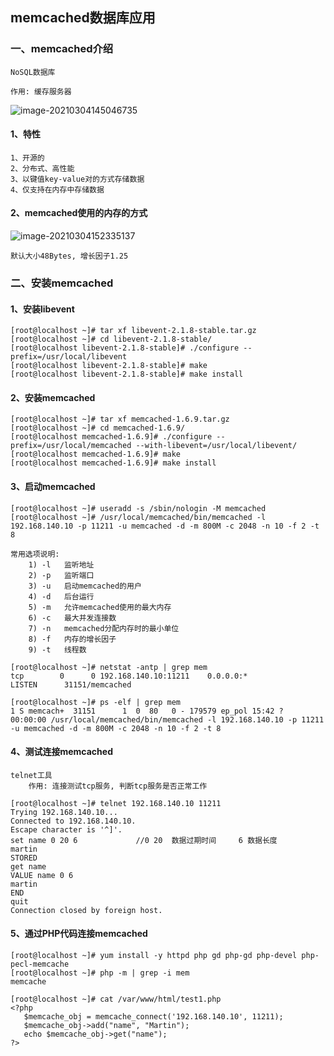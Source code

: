 ## memcached数据库应用

### 一、memcached介绍

```
NoSQL数据库

作用: 缓存服务器
```

![image-20210304145046735](C:\Users\admin\AppData\Roaming\Typora\typora-user-images\image-20210304145046735.png)

#### 1、特性

```
1、开源的
2、分布式、高性能
3、以键值key-value对的方式存储数据  
4、仅支持在内存中存储数据  
```

#### 2、memcached使用的内存的方式

![image-20210304152335137](C:\Users\admin\AppData\Roaming\Typora\typora-user-images\image-20210304152335137.png)

```
默认大小48Bytes, 增长因子1.25
```





### 二、安装memcached

#### 1、安装libevent

```
[root@localhost ~]# tar xf libevent-2.1.8-stable.tar.gz 
[root@localhost ~]# cd libevent-2.1.8-stable/
[root@localhost libevent-2.1.8-stable]# ./configure --prefix=/usr/local/libevent 
[root@localhost libevent-2.1.8-stable]# make 
[root@localhost libevent-2.1.8-stable]# make install 

```



#### 2、安装memcached

```
[root@localhost ~]# tar xf memcached-1.6.9.tar.gz 
[root@localhost ~]# cd memcached-1.6.9/
[root@localhost memcached-1.6.9]# ./configure --prefix=/usr/local/memcached --with-libevent=/usr/local/libevent/
[root@localhost memcached-1.6.9]# make 
[root@localhost memcached-1.6.9]# make install 

```



#### 3、启动memcached

```
[root@localhost ~]# useradd -s /sbin/nologin -M memcached
[root@localhost ~]# /usr/local/memcached/bin/memcached -l 192.168.140.10 -p 11211 -u memcached -d -m 800M -c 2048 -n 10 -f 2 -t 8 

常用选项说明:
	1) -l   监听地址
	2) -p	监听端口
	3) -u	启动memcached的用户
	4) -d	后台运行
	5) -m	允许memcached使用的最大内存
	6) -c	最大并发连接数
	7) -n	memcached分配内存时的最小单位 
	8) -f	内存的增长因子 
	9) -t	线程数

[root@localhost ~]# netstat -antp | grep mem
tcp        0      0 192.168.140.10:11211    0.0.0.0:*               LISTEN      31151/memcached     

[root@localhost ~]# ps -elf | grep mem
1 S memcach+  31151      1  0  80   0 - 179579 ep_pol 15:42 ?       00:00:00 /usr/local/memcached/bin/memcached -l 192.168.140.10 -p 11211 -u memcached -d -m 800M -c 2048 -n 10 -f 2 -t 8

```



#### 4、测试连接memcached

```
telnet工具
	作用: 连接测试tcp服务, 判断tcp服务是否正常工作 

[root@localhost ~]# telnet 192.168.140.10 11211 
Trying 192.168.140.10...
Connected to 192.168.140.10.
Escape character is '^]'.
set name 0 20 6				//0 20  数据过期时间     6 数据长度
martin
STORED
get name
VALUE name 0 6
martin
END
quit
Connection closed by foreign host.

```



#### 5、通过PHP代码连接memcached

```
[root@localhost ~]# yum install -y httpd php gd php-gd php-devel php-pecl-memcache
[root@localhost ~]# php -m | grep -i mem
memcache

[root@localhost ~]# cat /var/www/html/test1.php
<?php
   $memcache_obj = memcache_connect('192.168.140.10', 11211);
   $memcache_obj->add("name", "Martin");
   echo $memcache_obj->get("name");
?>
```
















